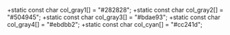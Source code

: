 +static const char col_gray1[]       = "#282828";
+static const char col_gray2[]       = "#504945";
+static const char col_gray3[]       = "#bdae93";
+static const char col_gray4[]       = "#ebdbb2";
+static const char col_cyan[]        = "#cc241d";
